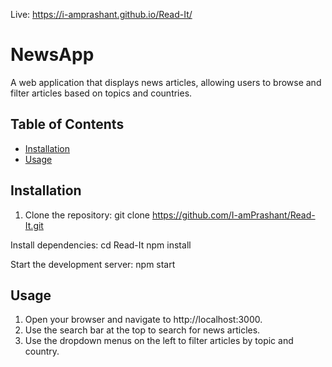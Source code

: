 Live: https://i-amprashant.github.io/Read-It/

# NewsApp

A web application that displays news articles, allowing users to browse and filter articles based on topics and countries.

## Table of Contents

- [Installation](#installation)
- [Usage](#usage)


## Installation

1. Clone the repository:
git clone https://github.com/I-amPrashant/Read-It.git

Install dependencies:
cd Read-It
npm install

Start the development server:
npm start

## Usage
1. Open your browser and navigate to http://localhost:3000.
2. Use the search bar at the top to search for news articles.
3. Use the dropdown menus on the left to filter articles by topic and country.

